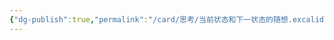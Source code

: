 ```yaml
---
{"dg-publish":true,"permalink":"/card/思考/当前状态和下一状态的随想.excalidraw/","tags":["excalidraw"],"noteIcon":"2","created":"2023-04-18T22:39:52+08:00","updated":"2024-10-18T13:01:57+08:00"}
---
```

<style> .container {font-family: sans-serif; text-align: center;} .button-wrapper button {z-index: 1;height: 40px; width: 100px; margin: 10px;padding: 5px;} .excalidraw .App-menu_top .buttonList { display: flex;} .excalidraw-wrapper { height: 800px; margin: 50px; position: relative;} :root[dir="ltr"] .excalidraw .layer-ui__wrapper .zen-mode-transition.App-menu_bottom--transition-left {transform: none;} </style><script src="https://cdn.jsdelivr.net/npm/react@17/umd/react.production.min.js"></script><script src="https://cdn.jsdelivr.net/npm/react-dom@17/umd/react-dom.production.min.js"></script><script type="text/javascript" src="https://cdn.jsdelivr.net/npm/@excalidraw/excalidraw@0/dist/excalidraw.production.min.js"></script><div id="当前状态和下一状态的随想excalidraw.md"></div><script>(function(){const InitialData={"type":"excalidraw","version":2,"source":"https://github.com/zsviczian/obsidian-excalidraw-plugin/releases/tag/2.5.0","elements":[{"type":"rectangle","version":211,"versionNonce":2065638821,"index":"a0","isDeleted":false,"id":"XgjAPiQ47fqEwl-LpfWxA","fillStyle":"hachure","strokeWidth":1,"strokeStyle":"solid","roughness":1,"opacity":100,"angle":0,"x":-121.26171875,"y":-226.197265625,"strokeColor":"#000000","backgroundColor":"transparent","width":153,"height":160,"seed":1809355819,"groupIds":[],"frameId":null,"roundness":{"type":3},"boundElements":[{"type":"text","id":"lcXa25o6"},{"id":"90yz_m0kH4RaMUXRgR-Br","type":"arrow"}],"updated":1728746919791,"link":null,"locked":false},{"type":"text","version":203,"versionNonce":2044012805,"index":"a1","isDeleted":false,"id":"lcXa25o6","fillStyle":"hachure","strokeWidth":1,"strokeStyle":"solid","roughness":1,"opacity":100,"angle":0,"x":-85.47768127918243,"y":-158.697265625,"strokeColor":"#000000","backgroundColor":"transparent","width":81.43192505836487,"height":25,"seed":1671257323,"groupIds":[],"frameId":null,"roundness":null,"boundElements":[],"updated":1728746919791,"link":null,"locked":false,"fontSize":20,"fontFamily":1,"text":"当前状态","rawText":"当前状态","textAlign":"center","verticalAlign":"middle","containerId":"XgjAPiQ47fqEwl-LpfWxA","originalText":"当前状态","autoResize":true,"lineHeight":1.25},{"type":"rectangle","version":126,"versionNonce":543312287,"index":"a2","isDeleted":false,"id":"GZ7hQS78e5Q1siEvK33Lx","fillStyle":"hachure","strokeWidth":1,"strokeStyle":"solid","roughness":1,"opacity":100,"angle":0,"x":375.140625,"y":-190.029296875,"strokeColor":"#000000","backgroundColor":"transparent","width":153,"height":97,"seed":1586660869,"groupIds":[],"frameId":null,"roundness":{"type":3},"boundElements":[{"id":"90yz_m0kH4RaMUXRgR-Br","type":"arrow"},{"type":"text","id":"Ymxj0WWT"}],"updated":1724947112689,"link":null,"locked":false},{"type":"text","version":117,"versionNonce":1157096401,"index":"a3","isDeleted":false,"id":"Ymxj0WWT","fillStyle":"hachure","strokeWidth":1,"strokeStyle":"solid","roughness":1,"opacity":100,"angle":0,"x":411.533450961113,"y":-154.029296875,"strokeColor":"#000000","backgroundColor":"transparent","width":80.21434807777405,"height":25,"seed":1849985227,"groupIds":[],"frameId":null,"roundness":null,"boundElements":[],"updated":1724947112689,"link":null,"locked":false,"fontSize":20,"fontFamily":1,"text":"下一状态","rawText":"下一状态","textAlign":"center","verticalAlign":"middle","containerId":"GZ7hQS78e5Q1siEvK33Lx","originalText":"下一状态","autoResize":true,"lineHeight":1.25},{"type":"arrow","version":496,"versionNonce":1840496741,"index":"a4","isDeleted":false,"id":"90yz_m0kH4RaMUXRgR-Br","fillStyle":"hachure","strokeWidth":1,"strokeStyle":"solid","roughness":1,"opacity":100,"angle":0,"x":38.078125,"y":-137.1313921370243,"strokeColor":"#000000","backgroundColor":"transparent","width":325.7734375,"height":0.6381046601462117,"seed":343810891,"groupIds":[],"frameId":null,"roundness":{"type":2},"boundElements":[],"updated":1728746919791,"link":null,"locked":false,"startBinding":{"elementId":"XgjAPiQ47fqEwl-LpfWxA","gap":6.33984375,"focus":0.11513603277860894,"fixedPoint":null},"endBinding":{"elementId":"GZ7hQS78e5Q1siEvK33Lx","gap":11.2890625,"focus":-0.056492919794349276,"fixedPoint":null},"lastCommittedPoint":null,"startArrowhead":null,"endArrowhead":"arrow","points":[[0,0],[325.7734375,-0.6381046601462117]]},{"type":"text","version":169,"versionNonce":617431473,"index":"a5","isDeleted":false,"id":"LIFeX9WH","fillStyle":"hachure","strokeWidth":1,"strokeStyle":"solid","roughness":1,"opacity":100,"angle":0,"x":95.265625,"y":-171.51171875,"strokeColor":"#000000","backgroundColor":"transparent","width":180.88591957092285,"height":25,"seed":591423115,"groupIds":[],"frameId":null,"roundness":null,"boundElements":[],"updated":1724947112689,"link":null,"locked":false,"fontSize":20,"fontFamily":1,"text":"中间可能过了亿万年","rawText":"中间可能过了亿万年","textAlign":"left","verticalAlign":"top","containerId":null,"originalText":"中间可能过了亿万年","autoResize":true,"lineHeight":1.25}],"appState":{"theme":"light","viewBackgroundColor":"#ffffff","currentItemStrokeColor":"#000000","currentItemBackgroundColor":"transparent","currentItemFillStyle":"hachure","currentItemStrokeWidth":1,"currentItemStrokeStyle":"solid","currentItemRoughness":1,"currentItemOpacity":100,"currentItemFontFamily":1,"currentItemFontSize":20,"currentItemTextAlign":"left","currentItemStartArrowhead":null,"currentItemEndArrowhead":"arrow","currentItemArrowType":"round","scrollX":257.345703125,"scrollY":518.73046875,"zoom":{"value":1},"currentItemRoundness":"round","gridSize":20,"gridStep":5,"gridModeEnabled":false,"gridColor":{"Bold":"rgba(217, 217, 217, 0.5)","Regular":"rgba(230, 230, 230, 0.5)"},"colorPalette":{},"currentStrokeOptions":null,"frameRendering":{"enabled":true,"clip":true,"name":true,"outline":true},"objectsSnapModeEnabled":false,"activeTool":{"type":"selection","customType":null,"locked":false,"lastActiveTool":null}},"files":{}};InitialData.scrollToContent=true;App=()=>{const e=React.useRef(null),t=React.useRef(null),[n,i]=React.useState({width:void 0,height:void 0});return React.useEffect(()=>{i({width:t.current.getBoundingClientRect().width,height:t.current.getBoundingClientRect().height});const e=()=>{i({width:t.current.getBoundingClientRect().width,height:t.current.getBoundingClientRect().height})};return window.addEventListener("resize",e),()=>window.removeEventListener("resize",e)},[t]),React.createElement(React.Fragment,null,React.createElement("div",{className:"excalidraw-wrapper",ref:t},React.createElement(ExcalidrawLib.Excalidraw,{ref:e,width:n.width,height:n.height,initialData:InitialData,viewModeEnabled:!0,zenModeEnabled:!0,gridModeEnabled:!1})))},excalidrawWrapper=document.getElementById("当前状态和下一状态的随想excalidraw.md");ReactDOM.render(React.createElement(App),excalidrawWrapper);})();</script>
